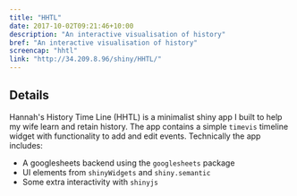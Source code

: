 ```yaml
---
title: "HHTL"
date: 2017-10-02T09:21:46+10:00
description: "An interactive visualisation of history"
bref: "An interactive visualisation of history"
screencap: "hhtl"
link: "http://34.209.8.96/shiny/HHTL/"
---
```


## Details

Hannah's History Time Line (HHTL) is a minimalist shiny app I built to help my wife learn and retain history. The app contains a simple `timevis` timeline widget with functionality to add and edit events. Technically the app includes:

* A googlesheets backend using the `googlesheets` package
* UI elements from `shinyWidgets` and `shiny.semantic`
* Some extra interactivity with `shinyjs`
